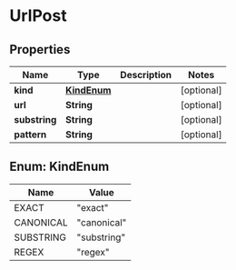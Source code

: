 

# UrlPost


## Properties

| Name | Type | Description | Notes |
|------------ | ------------- | ------------- | -------------|
|**kind** | [**KindEnum**](#KindEnum) |  |  [optional] |
|**url** | **String** |  |  [optional] |
|**substring** | **String** |  |  [optional] |
|**pattern** | **String** |  |  [optional] |



## Enum: KindEnum

| Name | Value |
|---- | -----|
| EXACT | &quot;exact&quot; |
| CANONICAL | &quot;canonical&quot; |
| SUBSTRING | &quot;substring&quot; |
| REGEX | &quot;regex&quot; |



